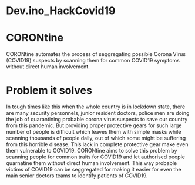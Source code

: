 # Dev.ino_HackCovid19

# CORONtine
CORONtine automates the process of seggregating possible Corona Virus (COVID19) suspects by scanning them for common COVID19 symptoms without direct human involvement.

# Problem it solves
In tough times like this when the whole country is in lockdown state, there are many security personnels, junior resident doctors, police men are doing the job of quarantining probable corona virus suspects to save our country from this pandemic. But providing  proper protective gears for such large number of people is difficult which leaves them with simple masks while scanning thousands of people daily, out of which some might be suffering from this horrible disease. This lack in complete protective gear make even them vulnerable to COVID19. CORONtine aims to solve this problem by scanning people for common traits for COVID19 and let authorised people quarnatine them without direct human involvement. This way probable victims of COVID19 can be seggregated for making it easier for even the main senior doctors teams to identify patients of COVID19.
